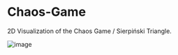 # Chaos-Game
2D Visualization of the Chaos Game / Sierpiński Triangle. 

![image](https://github.com/Harkirattttt/Chaos-Game/assets/102346627/081b4618-ae57-4bba-b787-ab7b39f323c9)
